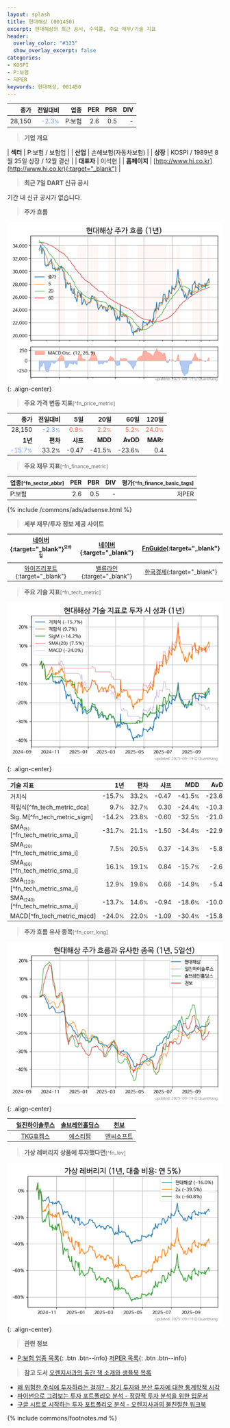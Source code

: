 ```yaml
---
layout: splash
title: 현대해상 (001450)
excerpt: 현대해상의 최근 공시, 수익률, 주요 재무/기술 지표
header:
  overlay_color: "#333"
  show_overlay_excerpt: false
categories:
- KOSPI
- P:보험
- 저PER
keywords: 현대해상, 001450
---
```


| **종가** | **전일대비** | **업종** | **PER** | **PBR** | **DIV** |
| -------: | -----------: | -------: | ------: | ------: | ------: |
| 28,150 | <span style="color: cornflowerblue">-2.3<small>%</small></span> | P:보험 | 2.6 | 0.5 | - |

<!-- more -->


> **기업 개요**<a id="company"></a>

| <span style="white-space:nowrap;">**섹터**</span> | P:보험 / 보험업 |
| <span style="white-space:nowrap;">**산업**</span> | 손해보험(자동차보험) |
| <span style="white-space:nowrap;">**상장**</span> | KOSPI / 1989년 8월 25일 상장 / 12월 결산 |
| <span style="white-space:nowrap;">**대표자**</span> | 이석현 |
| <span style="white-space:nowrap;">**홈페이지**</span> | [http://www.hi.co.kr](http://www.hi.co.kr){:target="_blank"} |


> **최근 7일 DART 신규 공시**<a id="dart"></a>

기간 내 신규 공시가 없습니다.


> **주가 흐름**<a id="price"></a>

![001450](/stock/images/001450.png){: .align-center}


> **주요 가격 변동 지표**<small>[^fn_price_metric]</small>

| **종가** | **전일대비** | **5일** | **20일** | **60일** | **120일** |
| -------: | -----------: | ------: | -------: | -------: | --------: |
| 28,150 | <span style="color: cornflowerblue">-2.3<small>%</small></span> | <span style="color: tomato">0.9<small>%</small></span> | <span style="color: tomato">2.2<small>%</small></span> | <span style="color: tomato">5.2<small>%</small></span> | <span style="color: tomato">24.0<small>%</small></span> |
| **1년** | **편차** | **샤프** | **MDD** | **AvDD** | **MARr** |
| <span style="color: cornflowerblue">-15.7<small>%</small></span> | 33.2<small>%</small> | -0.47 | -41.5<small>%</small> | -23.6<small>%</small> | 0.4 |


> **주요 재무 지표**<small>[^fn_finance_metric]</small>

| **업종**<small>[^fn_sector_abbr]</small> | **PER** | **PBR** | **DIV** | **평가**<small>[^fn_finance_basic_tags]</small> |
| :--------------------------------------- | ------: | ------: | ------: | ----------------------------------------------: |
| P:보험 | 2.6 | 0.5 | - | 저PER |



{% include /commons/ads/adsense.html %}

> **세부 재무/투자 정보 제공 사이트**

| [네이버](https://m.stock.naver.com/domestic/stock/001450/finance/summary){:target="_blank"}<sup><small>모바일</small></sup> | [네이버](https://finance.naver.com/item/coinfo.naver?code=001450){:target="_blank"} | [FnGuide](https://comp.fnguide.com/SVO2/ASP/SVD_Invest.asp?gicode=A001450&MenuYn=Y){:target="_blank"} |
| :---: | :---: | :---: |
| [와이즈리포트](https://comp.wisereport.co.kr/company/c1040001.aspx?cmp_cd=001450){:target="_blank"} | [밸류라인](https://www.valueline.co.kr/finance/summary/001450){:target="_blank"} | [한국경제](https://markets.hankyung.com/stock/001450/financial-summary){:target="_blank"} |


> **주요 기술 지표**<small>[^fn_tech_metric]</small>


![001450](/stock/images/001450_tech.png){: .align-center}

| **기술 지표** | **1년** | **편차** | **샤프** | **MDD** | **AvDD** |
| :------------ | ------: | -----------: | -------: | ------: | -------: |
| 거치식 | -15.7<small>%</small> | 33.2<small>%</small> | -0.47 | -41.5<small>%</small> | -23.6<small>%</small> |
| 적립식[^fn_tech_metric_dca] | 9.7<small>%</small> | 32.7<small>%</small> | 0.30 | -24.4<small>%</small> | -10.3<small>%</small> |
| Sig. M[^fn_tech_metric_sigm] | -14.2<small>%</small> | 23.8<small>%</small> | -0.60 | -32.5<small>%</small> | -21.0<small>%</small> |
| SMA<small><sub>(5)</sub></small>[^fn_tech_metric_sma_i] | -31.7<small>%</small> | 21.1<small>%</small> | -1.50 | -34.4<small>%</small> | -22.9<small>%</small> |
| SMA<small><sub>(20)</sub></small>[^fn_tech_metric_sma_i] | 7.5<small>%</small> | 20.5<small>%</small> | 0.37 | -14.3<small>%</small> | -5.8<small>%</small> |
| SMA<small><sub>(60)</sub></small>[^fn_tech_metric_sma_i] | 16.1<small>%</small> | 19.1<small>%</small> | 0.84 | -15.7<small>%</small> | -2.6<small>%</small> |
| SMA<small><sub>(120)</sub></small>[^fn_tech_metric_sma_i] | 12.9<small>%</small> | 19.6<small>%</small> | 0.66 | -14.9<small>%</small> | -5.4<small>%</small> |
| SMA<small><sub>(240)</sub></small>[^fn_tech_metric_sma_i] | -13.7<small>%</small> | 14.6<small>%</small> | -0.94 | -18.6<small>%</small> | -10.0<small>%</small> |
| MACD[^fn_tech_metric_macd] | -24.0<small>%</small> | 22.0<small>%</small> | -1.09 | -30.4<small>%</small> | -15.8<small>%</small> |


> **주가 흐름 유사 종목**<a id="corr"></a><small>[^fn_corr_long]</small>

![001450](/stock/images/001450_corr.png){: .align-center}

|       | [일진하이솔루스](/271940/) | [솔브레인홀딩스](/036830/) | [천보](/278280/) |
| :---: | :------------------------------------: | :------------------------------------: | :------------------------------------: |
|       | [TKG휴켐스](/069260/) | [에스티팜](/237690/) | [엔씨소프트](/036570/) |


> **가상 레버리지 상품에 투자했다면**<a id="2x"></a><small>[^fn_lev]</small>

![001450](/stock/images/001450_2x.png){: .align-center}


> **관련 정보**

- [P:보험 업종 목록](/stats/sector/kospi_업종_보험_종목/){: .btn .btn--info} [저PER 목록](/fn/fn_low_per/){: .btn .btn--info}

> **참고 도서** [오렌지사과의 출간 책 소개와 샘플북 목록](https://kongdori.tistory.com/691)

- [왜 위험한 주식에 투자하라는 걸까? - 장기 투자와 분산 투자에 대한 통계학적 시각](https://kongdori.tistory.com/421)
- [파이썬으로 그려보는 투자 포트폴리오 분석  - 정량적 투자 분석을 위한 입문서](https://kongdori.tistory.com/643)
- [구글 시트로 시작하는 투자 포트폴리오 분석 - 오렌지사과의 불친절한 워크북](https://kongdori.tistory.com/449)


{% include commons/footnotes.md %}